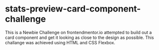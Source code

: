 # stats-preview-card-component-challenge
This is a Newbie Challenge on frontendmentor.io attempted to build out a card component and get it looking as close to the design as possible.
This challange was achieved using HTML and CSS Flexbox.
